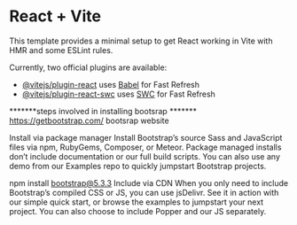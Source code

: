 
# React + Vite

This template provides a minimal setup to get React working in Vite with HMR and some ESLint rules.

Currently, two official plugins are available:

- [@vitejs/plugin-react](https://github.com/vitejs/vite-plugin-react/blob/main/packages/plugin-react/README.md) uses [Babel](https://babeljs.io/) for Fast Refresh
- [@vitejs/plugin-react-swc](https://github.com/vitejs/vite-plugin-react-swc) uses [SWC](https://swc.rs/) for Fast Refresh




*******steps involved in installing bootsrap *******
https://getbootstrap.com/ bootsrap website

Install via package manager
Install Bootstrap’s source Sass and JavaScript files via npm, RubyGems, Composer, or Meteor. Package managed installs don’t include documentation or our full build scripts. You can also use any demo from our Examples repo to quickly jumpstart Bootstrap projects.

npm install bootstrap@5.3.3
Include via CDN
When you only need to include Bootstrap’s compiled CSS or JS, you can use jsDelivr. See it in action with our simple quick start, or browse the examples to jumpstart your next project. You can also choose to include Popper and our JS separately.

<link href="https://cdn.jsdelivr.net/npm/bootstrap@5.3.3/dist/css/bootstrap.min.css" rel="stylesheet" integrity="sha384-QWTKZyjpPEjISv5WaRU9OFeRpok6YctnYmDr5pNlyT2bRjXh0JMhjY6hW+ALEwIH" crossorigin="anonymous">
<script src="https://cdn.jsdelivr.net/npm/bootstrap@5.3.3/dist/js/bootstrap.bundle.min.js"


******* installing react *********

https://vitejs.dev/guide/


Compatibility Note

Vite requires Node.js version 18+. 20+. However, some templates require a higher Node.js version to work, please upgrade if your package manager warns about it.

npm create vite@latest

npm create vite@latest my-vue-app -- --template vue

npm i react-router-dom
use this command to install react router dom packages to perform router functions
npx degit user/project#main my-project
cd my-project

npm install
npm run dev

http://localhost:5173  to view the output in the browser 



